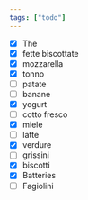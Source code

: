 ```yaml
---
tags: ["todo"]
---
```

- [x] The
- [x] fette biscottate
- [x] mozzarella
- [x] tonno
- [ ] patate
- [ ] banane
- [x] yogurt
- [ ] cotto fresco
- [x] miele
- [ ] latte
- [x] verdure
- [ ] grissini
- [x] biscotti
- [x] Batteries
- [ ] Fagiolini